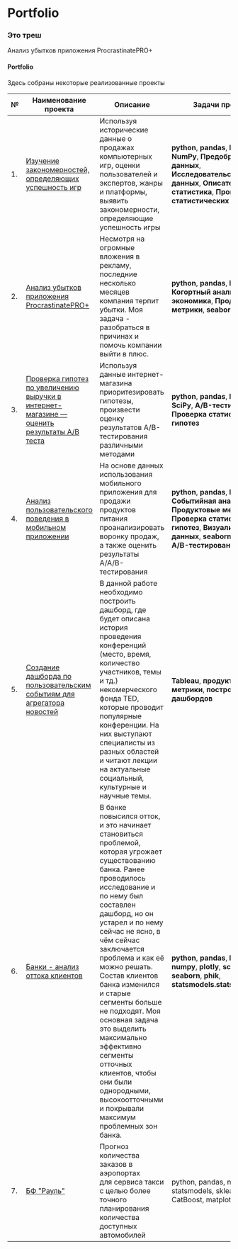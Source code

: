 # Portfolio

### Это треш
Анализ убытков приложения ProcrastinatePRO+
#### Portfolio

Здесь собраны некоторые реализованные проекты

| №    | Наименование проекта                | Описание                        | Задачи проекта                                                     | Стек                                                         | 
| ---- | ------------------------------------------------------------ | ------------------------------------------------------------ | ------------------------------------------------------------ | ------------------------------------------------------------ |
| 1.   | [Изучение закономерностей, определяющих успешность игр](https://github.com/EgorTeresh/Portfolio/blob/main/Изучение%20закономерностей,%20определяющих%20успешность%20игр) | Используя исторические данные о продажах компьютерных игр, оценки пользователей и экспертов, жанры и платформы, выявить закономерности, определяющие успешность игры  | **python**, **pandas**, **Matplotlib**, **NumPy**, **Предобработка данных**, **Исследовательский анализ данных**, **Описательная статистика**, **Проверка статистических гипотез**       |
| 2.   | [Анализ убытков приложения ProcrastinatePRO+](https://github.com/EgorTeresh/Portfolio/blob/main/Анализ%20убытков%20приложения%20ProcrastinatePRO+) | Несмотря на огромные вложения в рекламу, последние несколько месяцев компания терпит убытки. Моя задача - разобраться в причинах и помочь компании выйти в плюс. |  **python**, **pandas**, **Matplotlib**, **Когортный анализ**, **Юнит экономика**, **Продуктовые метрики**, **seaborn** |
| 3.   | [Проверка гипотез по увеличению выручки в интернет-магазине — оценить результаты A/B теста](https://github.com/EgorTeresh/Portfolio/blob/main/Проверка%20гипотез%20по%20увеличению%20выручки%20в%20интернет-магазине%20-%20оценить%20результаты%20АВ%20теста) | Используя данные интернет-магазина приоритезировать гипотезы, произвести оценку результатов A/B-тестирования различными методами | **python**, **pandas**, **Matplotlib**, **SciPy**, **A/B-тестирование**, **Проверка статистических гипотез** |
| 4.   | [Анализ пользовательского поведения в мобильном приложении](https://github.com/EgorTeresh/Portfolio/blob/main/Анализ%20пользовательского%20поведения%20в%20мобильном%20приложении) | На основе данных использования мобильного приложения для продажи продуктов питания проанализировать воронку продаж, а также оценить результаты A/A/B-тестирования  | **python**, **pandas**, **Matplotlib**, **Событийная аналитика**, **Продуктовые метрики**, **Проверка статистических гипотез**, **Визуализация данных**, **seaborn**, **plotly**, **A/B-тестирование** |
| 5.   | [Создание дашборда по пользовательским событиям для агрегатора новостей](https://github.com/EgorTeresh/Portfolio/blob/main/Создание%20дашборда%20по%20пользовательским%20событиям%20для%20агрегатора%20новостей) | В данной работе необходимо построить дашборд, где будет описана история проведения конференций (место, время, количество участников, темы и тд.) некомерческого фонда TED, которые проводит популярные конференции. На них выступают специалисты из разных областей и читают лекции на актуальные социальный, культурные и научные темы. | **Tableau**, **продуктовые метрики**, **построение дашбордов** |
| 6.   | [Банки - анализ оттока клиентов](https://github.com/EgorTeresh/Portfolio/blob/main/Банки%20-%20Анализ%20оттока%20клиентов) | В банке повысился отток, и это начинает становиться проблемой, которая угрожает существованию банка. Ранее проводилось исследование и по нему был составлен дашборд, но он устарел и по нему сейчас не ясно, в чём сейчас заключается проблема и как её можно решать. Состав клиентов банка изменился и старые сегменты больше не подходят. Моя основная задача это выделить максимально эффективно сегменты отточных клиентов, чтобы они были однородными, высокоотточными и покрывали максимум проблемных зон банка. | **python**, **pandas**, **Matplotlib**, **numpy**, **plotly**, **scipy**, **seaborn**, **phik**, **statsmodels.stats.proportion**|
| 7.   | [БФ "Рауль"](https://github.com/aq2003/Portfolio/tree/main/Taxi%20Service) | Прогноз количества заказов в аэропортах <br/>для сервиса такси с целью более точного планирования количества доступных <br/>автомобилей | python, pandas, numpy, statsmodels, sklearn, CatBoost, matplotlib |

